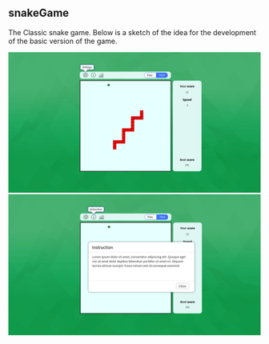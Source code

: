## snakeGame
The Classic snake game.
Below is a sketch of the idea for the development of the basic version of the game.

![game board](img/idea1.jpg)
![modal for instruction](img/idea2.jpg)
